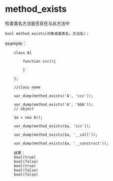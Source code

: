 # method_exists 

检查类名方法是否存在与此方法中


    bool method_exists(对象或者类名，方法名)；


example：

        class A{

            function ccc(){

            }

        };

        //class name

        var_dump(method_exists('A', 'ccc'));

        var_dump(method_exists('A', 'bbb'));
        // object

        $a = new A();

        var_dump(method_exists($a, 'ccc'));

        var_dump(method_exists($a, '__call'));

        var_dump(method_exists($a, '__construct'));
    
        结果：
        bool(true)
        bool(false)
        bool(true)
        bool(false)
        bool(false)




